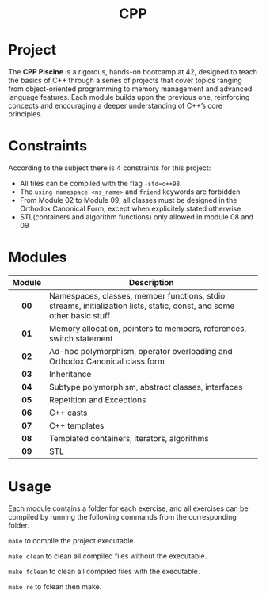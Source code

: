 <h1 align='center'> CPP </h1>

# Project

The **CPP Piscine** is a rigorous, hands-on bootcamp at 42, designed to teach the basics of C++ through a series of projects that cover topics ranging from object-oriented programming to memory management and advanced language features. Each module builds upon the previous one, reinforcing concepts and encouraging a deeper understanding of C++’s core principles.


# Constraints
According to the subject there is 4 constraints for this project:
*  All files can be compiled with the flag ``-std=c++98``.
*  The ``using namespace <ns_name>`` and ``friend`` keywords are forbidden
*  From Module 02 to Module 09, all classes must be designed in the Orthodox Canonical Form, except when explicitely stated otherwise
*  STL(containers and algorithm functions) only allowed in module 08 and 09


# Modules

| Module | Description |
|:------:| ----------- |
|   **00**   | Namespaces, classes, member functions, stdio streams, initialization lists, static, const, and some other basic stuff        |
|   **01**   | Memory allocation, pointers to members, references, switch statement        | 
|   **02**   | Ad-hoc polymorphism, operator overloading and Orthodox Canonical class form        |
|   **03**   | Inheritance        | 
|   **04**   | Subtype polymorphism, abstract classes, interfaces        |
|   **05**   | Repetition and Exceptions        | 
|   **06**   | C++ casts  |
|   **07**   | C++ templates        |
|   **08**   | Templated containers, iterators, algorithms        |
|   **09**   | STL        |


# Usage

Each module contains a folder for each exercise, and all exercises can be compiled by running the following commands from the corresponding folder.

``make`` to compile the project executable.

``make clean`` to clean all compiled files without the executable.

``make fclean`` to clean all compiled files with the executable.

``make re`` to fclean then make.

